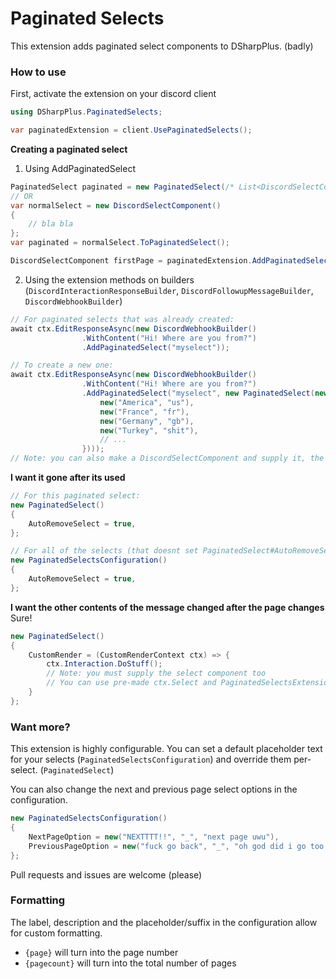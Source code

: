 # Paginated Selects

This extension adds paginated select components to DSharpPlus. (badly)

### How to use

First, activate the extension on your discord client
```cs
using DSharpPlus.PaginatedSelects;

var paginatedExtension = client.UsePaginatedSelects();
```

__**Creating a paginated select**__

1) Using AddPaginatedSelect
```cs
PaginatedSelect paginated = new PaginatedSelect(/* List<DiscordSelectComponentOption> here */);
// OR
var normalSelect = new DiscordSelectComponent()
{
	// bla bla
};
var paginated = normalSelect.ToPaginatedSelect();

DiscordSelectComponent firstPage = paginatedExtension.AddPaginatedSelect("myselect", paginated);
```

2) Using the extension methods on builders (`DiscordInteractionResponseBuilder`, `DiscordFollowupMessageBuilder`, `DiscordWebhookBuilder`)
```cs
// For paginated selects that was already created:
await ctx.EditResponseAsync(new DiscordWebhookBuilder()
				.WithContent("Hi! Where are you from?")
				.AddPaginatedSelect("myselect"));

// To create a new one:
await ctx.EditResponseAsync(new DiscordWebhookBuilder()
				.WithContent("Hi! Where are you from?")
				.AddPaginatedSelect("myselect", new PaginatedSelect(new(){
					new("America", "us"),
					new("France", "fr"),
					new("Germany", "gb"),
					new("Turkey", "shit"),
					// ...
				})));
// Note: you can also make a DiscordSelectComponent and supply it, the extension will call ToPaginatedSelect() on it.
```

__**I want it gone after its used**__
```cs
// For this paginated select:
new PaginatedSelect()
{
	AutoRemoveSelect = true,
};

// For all of the selects (that doesnt set PaginatedSelect#AutoRemoveSelect to false)
new PaginatedSelectsConfiguration()
{
	AutoRemoveSelect = true,
};
```

__**I want the other contents of the message changed after the page changes**__
Sure!
```cs
new PaginatedSelect()
{
	CustomRender = (CustomRenderContext ctx) => {
		ctx.Interaction.DoStuff();
		// Note: you must supply the select component too
		// You can use pre-made ctx.Select and PaginatedSelectsExtension.Utils.ReplaceComponent ;)
	}
};
```

### Want more?

This extension is highly configurable. You can set a default placeholder text for your selects (`PaginatedSelectsConfiguration`)
and override them per-select. (`PaginatedSelect`)

You can also change the next and previous page select options in the configuration.
```cs
new PaginatedSelectsConfiguration()
{
	NextPageOption = new("NEXTTTT!!", "_", "next page uwu"),
	PreviousPageOption = new("fuck go back", "_", "oh god did i go too far"),
};
```

Pull requests and issues are welcome (please)

### Formatting

The label, description and the placeholder/suffix in the configuration allow for custom formatting.

- `{page}` will turn into the page number
- `{pagecount}` will turn into the total number of pages